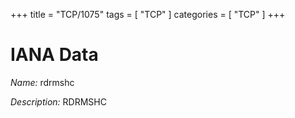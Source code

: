 +++
title = "TCP/1075"
tags = [ "TCP" ]
categories = [ "TCP" ]
+++

# IANA Data

_Name:_ rdrmshc

_Description:_ RDRMSHC

